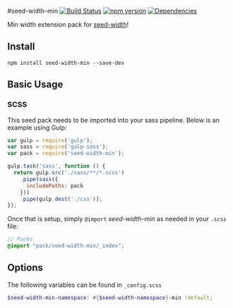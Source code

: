 #seed-width-min [![Build Status](https://travis-ci.org/helpscout/seed-width-min.svg?branch=master)](https://travis-ci.org/helpscout/seed-width-min) [![npm version](https://badge.fury.io/js/seed-width-min.svg)](https://badge.fury.io/js/seed-width-min) [![Dependencies](https://david-dm.org/helpscout/seed-width-min.svg)](https://david-dm.org/helpscout/seed-width-min)

Min width extension pack for [seed-width](https://github.com/helpscout/seed-width)!

## Install
```
npm install seed-width-min --save-dev
```


## Basic Usage

### SCSS
This seed pack needs to be imported into your sass pipeline. Below is an example using Gulp:


```javascript
var gulp = require('gulp');
var sass = require('gulp-sass');
var pack = require('seed-width-min');

gulp.task('sass', function () {
  return gulp.src('./sass/**/*.scss')
    .pipe(sass({
      includePaths: pack
    }))
    .pipe(gulp.dest('./css'));
});
```

Once that is setup, simply `@import` *seed-width-min* as needed in your `.scss` file:

```scss
// Packs
@import "pack/seed-width-min/_index";
```

## Options

The following variables can be found in `_config.scss`

```scss
$seed-width-min-namespace: #{$seed-width-namespace}-min !default;
```
